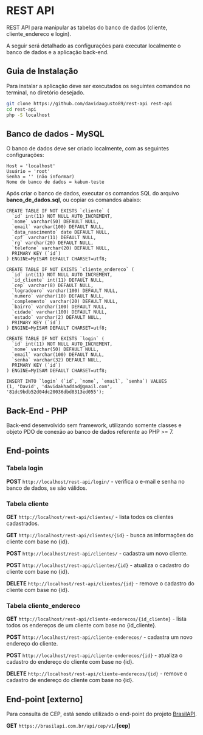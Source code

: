 # REST API
REST API para manipular as tabelas do banco de dados (cliente, cliente_endereco e login).

A seguir será detalhado as configurações para executar localmente o banco de dados e a aplicação back-end.

## Guia de Instalação

Para instalar a aplicação deve ser executados os seguintes comandos no terminal, no diretório desejado.

```sh
git clone https://github.com/davidaugusto89/rest-api rest-api
cd rest-api
php -S localhost
```

## Banco de dados - MySQL
O banco de dados deve ser criado localmente, com as seguintes configurações:

    Host = 'localhost'
	Usuário = 'root'
	Senha = '' (não informar)
	Nome do banco de dados = kabum-teste
	
Após criar o banco de dados, executar os comandos SQL do arquivo **banco_de_dados.sql**, ou copiar os comandos abaixo:
	
    CREATE TABLE IF NOT EXISTS `cliente` (
      `id` int(11) NOT NULL AUTO_INCREMENT,
      `nome` varchar(50) DEFAULT NULL,
      `email` varchar(100) DEFAULT NULL,
      `data_nascimento` date DEFAULT NULL,
      `cpf` varchar(11) DEFAULT NULL,
      `rg` varchar(20) DEFAULT NULL,
      `telefone` varchar(20) DEFAULT NULL,
      PRIMARY KEY (`id`)
    ) ENGINE=MyISAM DEFAULT CHARSET=utf8;
    
    CREATE TABLE IF NOT EXISTS `cliente_endereco` (
      `id` int(11) NOT NULL AUTO_INCREMENT,
      `id_cliente` int(11) DEFAULT NULL,
      `cep` varchar(8) DEFAULT NULL,
      `logradouro` varchar(100) DEFAULT NULL,
      `numero` varchar(10) DEFAULT NULL,
      `complemento` varchar(20) DEFAULT NULL,
      `bairro` varchar(100) DEFAULT NULL,
      `cidade` varchar(100) DEFAULT NULL,
      `estado` varchar(2) DEFAULT NULL,
      PRIMARY KEY (`id`)
    ) ENGINE=MyISAM DEFAULT CHARSET=utf8;

    CREATE TABLE IF NOT EXISTS `login` (
      `id` int(11) NOT NULL AUTO_INCREMENT,
      `nome` varchar(50) DEFAULT NULL,
      `email` varchar(100) DEFAULT NULL,
      `senha` varchar(32) DEFAULT NULL,
      PRIMARY KEY (`id`)
    ) ENGINE=MyISAM DEFAULT CHARSET=utf8;

    INSERT INTO `login` (`id`, `nome`, `email`, `senha`) VALUES 
	(1, 'David', 'davidakhaddad@gmail.com', '81dc9bdb52d04dc20036dbd8313ed055');


## Back-End - PHP
Back-end desenvolvido sem framework, utilizando somente classes e objeto PDO  de conexão ao banco de dados referente ao PHP >= 7.


## End-points

### Tabela login
**POST** `http://localhost/rest-api/login/`	- verifica o e-mail e senha no banco de dados, se são válidos.


### Tabela cliente
**GET** `http://localhost/rest-api/clientes/` - lista todos os clientes cadastrados.

**GET** `http://localhost/rest-api/clientes/{id}` - busca as informações do cliente com base no {id}.

**POST** `http://localhost/rest-api/clientes/` - cadastra um novo cliente.

**POST** `http://localhost/rest-api/clientes/{id}` - atualiza o cadastro do cliente com base no {id}.

**DELETE** `http://localhost/rest-api/clientes/{id}` - remove o cadastro do cliente com base no {id}.


### Tabela cliente_endereco
**GET** `http://localhost/rest-api/cliente-enderecos/{id_cliente}` - lista todos os endereços de um cliente com base no {id_cliente}.

**POST** `http://localhost/rest-api/cliente-enderecos/` - cadastra um novo endereço do cliente.

**POST** `http://localhost/rest-api/cliente-enderecos/{id}` - atualiza o cadastro do endereço do cliente com base no {id}.

**DELETE** `http://localhost/rest-api/cliente-enderecos/{id}` - remove o cadastro de endereço do cliente com base no {id}.


## End-point [externo]
Para consulta de CEP, está sendo utilizado o end-point do projeto [BrasilAPI](https://github.com/BrasilAPI/BrasilAPI).

**GET**  `https://brasilapi.com.br/api/cep/v1/`**[cep]**